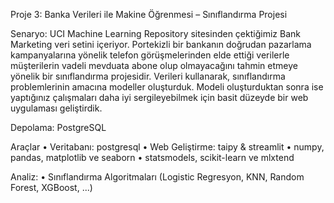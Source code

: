 Proje 3: Banka Verileri ile Makine Öğrenmesi – Sınıflandırma Projesi

Senaryo:
UCI Machine Learning Repository sitesinden çektiğimiz Bank Marketing  veri  setini içeriyor. Portekizli bir bankanın doğrudan pazarlama kampanyalarına yönelik telefon görüşmelerinden elde ettiği verilerle müşterilerin vadeli mevduata abone olup olmayacağını tahmin etmeye yönelik bir sınıflandırma projesidir.  Verileri kullanarak, sınıflandırma problemlerinin amacına modeller oluşturduk. Modeli oluşturduktan sonra ise yaptığınız çalışmaları daha iyi sergileyebilmek için basit düzeyde bir web uygulaması geliştirdik. 


Depolama: PostgreSQL

Araçlar
•	Veritabanı: postgresql
•	Web Geliştirme: taipy & streamlit
•	numpy, pandas, matplotlib ve seaborn
•	statsmodels, scikit-learn ve mlxtend

Analiz:
•	Sınıflandırma Algoritmaları (Logistic Regresyon, KNN, Random Forest, XGBoost, ...)
